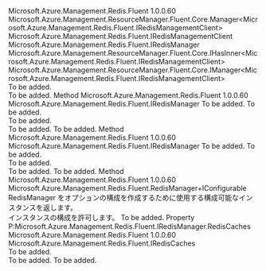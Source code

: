 <Type Name="RedisManager" FullName="Microsoft.Azure.Management.Redis.Fluent.RedisManager">
  <TypeSignature Language="C#" Value="public class RedisManager : Microsoft.Azure.Management.ResourceManager.Fluent.Core.Manager&lt;Microsoft.Azure.Management.Redis.Fluent.IRedisManagementClient&gt;, Microsoft.Azure.Management.Redis.Fluent.IRedisManager, Microsoft.Azure.Management.ResourceManager.Fluent.Core.IHasInner&lt;Microsoft.Azure.Management.Redis.Fluent.IRedisManagementClient&gt;, Microsoft.Azure.Management.ResourceManager.Fluent.Core.IManager&lt;Microsoft.Azure.Management.Redis.Fluent.IRedisManagementClient&gt;" />
  <TypeSignature Language="ILAsm" Value=".class public auto ansi beforefieldinit RedisManager extends Microsoft.Azure.Management.ResourceManager.Fluent.Core.Manager`1&lt;class Microsoft.Azure.Management.Redis.Fluent.IRedisManagementClient&gt; implements class Microsoft.Azure.Management.Redis.Fluent.IRedisManager, class Microsoft.Azure.Management.ResourceManager.Fluent.Core.IHasInner`1&lt;class Microsoft.Azure.Management.Redis.Fluent.IRedisManagementClient&gt;, class Microsoft.Azure.Management.ResourceManager.Fluent.Core.IManager`1&lt;class Microsoft.Azure.Management.Redis.Fluent.IRedisManagementClient&gt;, class Microsoft.Azure.Management.ResourceManager.Fluent.Core.IManagerBase" />
  <TypeSignature Language="DocId" Value="T:Microsoft.Azure.Management.Redis.Fluent.RedisManager" />
  <TypeSignature Language="VB.NET" Value="Public Class RedisManager&#xA;Inherits Manager(Of IRedisManagementClient)&#xA;Implements IHasInner(Of IRedisManagementClient), IManager(Of IRedisManagementClient), IRedisManager" />
  <TypeSignature Language="F#" Value="type RedisManager = class&#xA;    inherit Manager&lt;IRedisManagementClient&gt;&#xA;    interface IRedisManager&#xA;    interface IManager&lt;IRedisManagementClient&gt;&#xA;    interface IHasInner&lt;IRedisManagementClient&gt;&#xA;    interface IManagerBase" />
  <AssemblyInfo>
    <AssemblyName>Microsoft.Azure.Management.Redis.Fluent</AssemblyName>
    <AssemblyVersion>1.0.0.60</AssemblyVersion>
  </AssemblyInfo>
  <Base>
    <BaseTypeName>Microsoft.Azure.Management.ResourceManager.Fluent.Core.Manager&lt;Microsoft.Azure.Management.Redis.Fluent.IRedisManagementClient&gt;</BaseTypeName>
    <BaseTypeArguments>
      <BaseTypeArgument TypeParamName="!0">Microsoft.Azure.Management.Redis.Fluent.IRedisManagementClient</BaseTypeArgument>
    </BaseTypeArguments>
  </Base>
  <Interfaces>
    <Interface>
      <InterfaceName>Microsoft.Azure.Management.Redis.Fluent.IRedisManager</InterfaceName>
    </Interface>
    <Interface>
      <InterfaceName>Microsoft.Azure.Management.ResourceManager.Fluent.Core.IHasInner&lt;Microsoft.Azure.Management.Redis.Fluent.IRedisManagementClient&gt;</InterfaceName>
    </Interface>
    <Interface>
      <InterfaceName>Microsoft.Azure.Management.ResourceManager.Fluent.Core.IManager&lt;Microsoft.Azure.Management.Redis.Fluent.IRedisManagementClient&gt;</InterfaceName>
    </Interface>
  </Interfaces>
  <Docs>
    <summary>To be added.</summary>
    <remarks>To be added.</remarks>
  </Docs>
  <Members>
    <Member MemberName="Authenticate">
      <MemberSignature Language="C#" Value="public static Microsoft.Azure.Management.Redis.Fluent.IRedisManager Authenticate (Microsoft.Azure.Management.ResourceManager.Fluent.Authentication.AzureCredentials credentials, string subscriptionId);" />
      <MemberSignature Language="ILAsm" Value=".method public static hidebysig class Microsoft.Azure.Management.Redis.Fluent.IRedisManager Authenticate(class Microsoft.Azure.Management.ResourceManager.Fluent.Authentication.AzureCredentials credentials, string subscriptionId) cil managed" />
      <MemberSignature Language="DocId" Value="M:Microsoft.Azure.Management.Redis.Fluent.RedisManager.Authenticate(Microsoft.Azure.Management.ResourceManager.Fluent.Authentication.AzureCredentials,System.String)" />
      <MemberSignature Language="VB.NET" Value="Public Shared Function Authenticate (credentials As AzureCredentials, subscriptionId As String) As IRedisManager" />
      <MemberSignature Language="F#" Value="static member Authenticate : Microsoft.Azure.Management.ResourceManager.Fluent.Authentication.AzureCredentials * string -&gt; Microsoft.Azure.Management.Redis.Fluent.IRedisManager" Usage="Microsoft.Azure.Management.Redis.Fluent.RedisManager.Authenticate (credentials, subscriptionId)" />
      <MemberType>Method</MemberType>
      <AssemblyInfo>
        <AssemblyName>Microsoft.Azure.Management.Redis.Fluent</AssemblyName>
        <AssemblyVersion>1.0.0.60</AssemblyVersion>
      </AssemblyInfo>
      <ReturnValue>
        <ReturnType>Microsoft.Azure.Management.Redis.Fluent.IRedisManager</ReturnType>
      </ReturnValue>
      <Parameters>
        <Parameter Name="credentials" Type="Microsoft.Azure.Management.ResourceManager.Fluent.Authentication.AzureCredentials" />
        <Parameter Name="subscriptionId" Type="System.String" />
      </Parameters>
      <Docs>
        <param name="credentials">To be added.</param>
        <param name="subscriptionId">To be added.</param>
        <summary>To be added.</summary>
        <returns>To be added.</returns>
        <remarks>To be added.</remarks>
      </Docs>
    </Member>
    <Member MemberName="Authenticate">
      <MemberSignature Language="C#" Value="public static Microsoft.Azure.Management.Redis.Fluent.IRedisManager Authenticate (Microsoft.Azure.Management.ResourceManager.Fluent.Core.RestClient restClient, string subscriptionId);" />
      <MemberSignature Language="ILAsm" Value=".method public static hidebysig class Microsoft.Azure.Management.Redis.Fluent.IRedisManager Authenticate(class Microsoft.Azure.Management.ResourceManager.Fluent.Core.RestClient restClient, string subscriptionId) cil managed" />
      <MemberSignature Language="DocId" Value="M:Microsoft.Azure.Management.Redis.Fluent.RedisManager.Authenticate(Microsoft.Azure.Management.ResourceManager.Fluent.Core.RestClient,System.String)" />
      <MemberSignature Language="F#" Value="static member Authenticate : Microsoft.Azure.Management.ResourceManager.Fluent.Core.RestClient * string -&gt; Microsoft.Azure.Management.Redis.Fluent.IRedisManager" Usage="Microsoft.Azure.Management.Redis.Fluent.RedisManager.Authenticate (restClient, subscriptionId)" />
      <MemberType>Method</MemberType>
      <AssemblyInfo>
        <AssemblyName>Microsoft.Azure.Management.Redis.Fluent</AssemblyName>
        <AssemblyVersion>1.0.0.60</AssemblyVersion>
      </AssemblyInfo>
      <ReturnValue>
        <ReturnType>Microsoft.Azure.Management.Redis.Fluent.IRedisManager</ReturnType>
      </ReturnValue>
      <Parameters>
        <Parameter Name="restClient" Type="Microsoft.Azure.Management.ResourceManager.Fluent.Core.RestClient" />
        <Parameter Name="subscriptionId" Type="System.String" />
      </Parameters>
      <Docs>
        <param name="restClient">To be added.</param>
        <param name="subscriptionId">To be added.</param>
        <summary>To be added.</summary>
        <returns>To be added.</returns>
        <remarks>To be added.</remarks>
      </Docs>
    </Member>
    <Member MemberName="Configure">
      <MemberSignature Language="C#" Value="public static Microsoft.Azure.Management.Redis.Fluent.RedisManager.IConfigurable Configure ();" />
      <MemberSignature Language="ILAsm" Value=".method public static hidebysig class Microsoft.Azure.Management.Redis.Fluent.RedisManager/IConfigurable Configure() cil managed" />
      <MemberSignature Language="DocId" Value="M:Microsoft.Azure.Management.Redis.Fluent.RedisManager.Configure" />
      <MemberSignature Language="VB.NET" Value="Public Shared Function Configure () As RedisManager.IConfigurable" />
      <MemberSignature Language="F#" Value="static member Configure : unit -&gt; Microsoft.Azure.Management.Redis.Fluent.RedisManager.IConfigurable" Usage="Microsoft.Azure.Management.Redis.Fluent.RedisManager.Configure " />
      <MemberType>Method</MemberType>
      <AssemblyInfo>
        <AssemblyName>Microsoft.Azure.Management.Redis.Fluent</AssemblyName>
        <AssemblyVersion>1.0.0.60</AssemblyVersion>
      </AssemblyInfo>
      <ReturnValue>
        <ReturnType>Microsoft.Azure.Management.Redis.Fluent.RedisManager+IConfigurable</ReturnType>
      </ReturnValue>
      <Parameters />
      <Docs>
        <summary>
            RedisManager をオプションの構成を作成するために使用する構成可能なインスタンスを返します。
            </summary>
        <returns>インスタンスの構成を許可します。</returns>
        <remarks>To be added.</remarks>
      </Docs>
    </Member>
    <Member MemberName="RedisCaches">
      <MemberSignature Language="C#" Value="public Microsoft.Azure.Management.Redis.Fluent.IRedisCaches RedisCaches { get; }" />
      <MemberSignature Language="ILAsm" Value=".property instance class Microsoft.Azure.Management.Redis.Fluent.IRedisCaches RedisCaches" />
      <MemberSignature Language="DocId" Value="P:Microsoft.Azure.Management.Redis.Fluent.RedisManager.RedisCaches" />
      <MemberSignature Language="VB.NET" Value="Public ReadOnly Property RedisCaches As IRedisCaches" />
      <MemberSignature Language="F#" Value="member this.RedisCaches : Microsoft.Azure.Management.Redis.Fluent.IRedisCaches" Usage="Microsoft.Azure.Management.Redis.Fluent.RedisManager.RedisCaches" />
      <MemberType>Property</MemberType>
      <Implements>
        <InterfaceMember>P:Microsoft.Azure.Management.Redis.Fluent.IRedisManager.RedisCaches</InterfaceMember>
      </Implements>
      <AssemblyInfo>
        <AssemblyName>Microsoft.Azure.Management.Redis.Fluent</AssemblyName>
        <AssemblyVersion>1.0.0.60</AssemblyVersion>
      </AssemblyInfo>
      <ReturnValue>
        <ReturnType>Microsoft.Azure.Management.Redis.Fluent.IRedisCaches</ReturnType>
      </ReturnValue>
      <Docs>
        <summary>To be added.</summary>
        <value>To be added.</value>
        <remarks>To be added.</remarks>
      </Docs>
    </Member>
  </Members>
</Type>